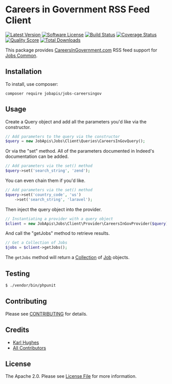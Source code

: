 # Careers in Government RSS Feed Client

[![Latest Version](https://img.shields.io/github/release/jobapis/jobs-careersingov.svg?style=flat-square)](https://github.com/jobapis/jobs-careersingov/releases)
[![Software License](https://img.shields.io/badge/license-APACHE%202.0-brightgreen.svg?style=flat-square)](LICENSE.md)
[![Build Status](https://img.shields.io/travis/jobapis/jobs-careersingov/master.svg?style=flat-square&1)](https://travis-ci.org/jobapis/jobs-careersingov)
[![Coverage Status](https://img.shields.io/scrutinizer/coverage/g/jobapis/jobs-careersingov.svg?style=flat-square)](https://scrutinizer-ci.com/g/jobapis/jobs-careersingov/code-structure)
[![Quality Score](https://img.shields.io/scrutinizer/g/jobapis/jobs-careersingov.svg?style=flat-square)](https://scrutinizer-ci.com/g/jobapis/jobs-careersingov)
[![Total Downloads](https://img.shields.io/packagist/dt/jobapis/jobs-careersingov.svg?style=flat-square)](https://packagist.org/packages/jobapis/jobs-careersingov)

This package provides [CareersInGovernment.com](https://careersingovernment.com/) RSS feed support for [Jobs Common](https://github.com/jobapis/jobs-common).

## Installation

To install, use composer:

```
composer require jobapis/jobs-careersingov
```

## Usage
Create a Query object and add all the parameters you'd like via the constructor.
 
```php
// Add parameters to the query via the constructor
$query = new JobApis\Jobs\Client\Queries\CareersInGovQuery();
```

Or via the "set" method. All of the parameters documented in Indeed's documentation can be added.

```php
// Add parameters via the set() method
$query->set('search_string', 'zend');
```

You can even chain them if you'd like.

```php
// Add parameters via the set() method
$query->set('country_code', 'us')
    ->set('search_string', 'laravel');
```
 
Then inject the query object into the provider.

```php
// Instantiating a provider with a query object
$client = new JobApis\Jobs\Client\Provider\CareersInGovProvider($query);
```

And call the "getJobs" method to retrieve results.

```php
// Get a Collection of Jobs
$jobs = $client->getJobs();
```

The `getJobs` method will return a [Collection](https://github.com/jobapis/jobs-common/blob/master/src/Collection.php) of [Job](https://github.com/jobapis/jobs-common/blob/master/src/Job.php) objects.

## Testing

``` bash
$ ./vendor/bin/phpunit
```

## Contributing

Please see [CONTRIBUTING](https://github.com/jobapis/jobs-careersingov/blob/master/CONTRIBUTING.md) for details.


## Credits

- [Karl Hughes](https://github.com/karllhughes)
- [All Contributors](https://github.com/jobapis/jobs-careersingov/contributors)


## License

The Apache 2.0. Please see [License File](https://github.com/jobapis/jobs-careersingov/blob/master/LICENSE) for more information.
